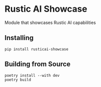 # Rustic AI Showcase

Module that showcases Rustic AI capabilities

## Installing

```shell
pip install rusticai-showcase
```

## Building from Source

```shell
poetry install --with dev
poetry build
```
